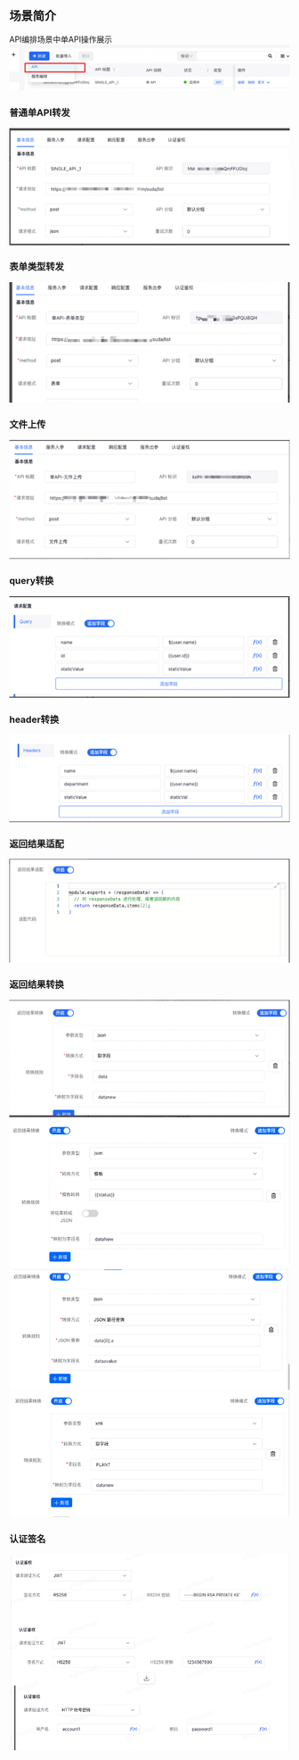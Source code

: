 ## 场景简介

API编排场景中单API操作展示
![](../../../static/img/服务编排/服务编排设计/单API节点演示/apiProxy.png)
### 普通单API转发
![](../../../static/img/服务编排/服务编排设计/单API节点演示/apiProxy01.png)
### 表单类型转发
![](../../../static/img/服务编排/服务编排设计/单API节点演示/apiProxy02.png)
### 文件上传
![](../../../static/img/服务编排/服务编排设计/单API节点演示/apiProxy03.png)
### query转换
![](../../../static/img/服务编排/服务编排设计/单API节点演示/apiProxy04.png)
### header转换
![](../../../static/img/服务编排/服务编排设计/单API节点演示/apiProxy05.png)
### 返回结果适配
![](../../../static/img/服务编排/服务编排设计/单API节点演示/apiProxy06.png)
### 返回结果转换
![](../../../static/img/服务编排/服务编排设计/单API节点演示/apiProxy07.png)
![](../../../static/img/服务编排/服务编排设计/单API节点演示/apiProxy09.png)
![](../../../static/img/服务编排/服务编排设计/单API节点演示/apiProxy10.png)
![](../../../static/img/服务编排/服务编排设计/单API节点演示/apiProxy11.png)
### 认证签名
![](../../../static/img/服务编排/服务编排设计/单API节点演示/apiProxy08.png)
